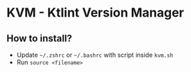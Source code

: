 # KVM - Ktlint Version Manager

## How to install?

- Update `~/.zshrc` or `~/.bashrc` with script inside `kvm.sh`
- Run `source <filename>`

